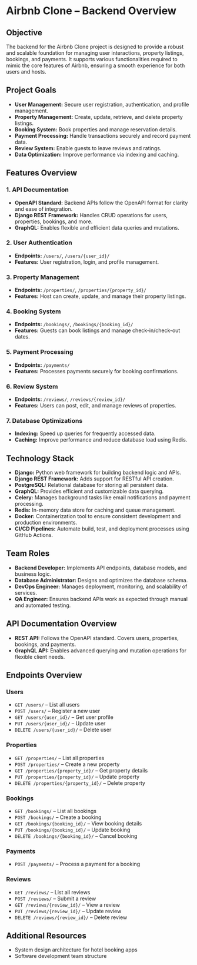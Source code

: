# Airbnb Clone – Backend Overview

## Objective

The backend for the Airbnb Clone project is designed to provide a robust and scalable foundation for managing user interactions, property listings, bookings, and payments. It supports various functionalities required to mimic the core features of Airbnb, ensuring a smooth experience for both users and hosts.

## Project Goals

- **User Management:** Secure user registration, authentication, and profile management.
- **Property Management:** Create, update, retrieve, and delete property listings.
- **Booking System:** Book properties and manage reservation details.
- **Payment Processing:** Handle transactions securely and record payment data.
- **Review System:** Enable guests to leave reviews and ratings.
- **Data Optimization:** Improve performance via indexing and caching.

## Features Overview

### 1. API Documentation

- **OpenAPI Standard:** Backend APIs follow the OpenAPI format for clarity and ease of integration.
- **Django REST Framework:** Handles CRUD operations for users, properties, bookings, and more.
- **GraphQL:** Enables flexible and efficient data queries and mutations.

### 2. User Authentication

- **Endpoints:** `/users/`, `/users/{user_id}/`
- **Features:** User registration, login, and profile management.

### 3. Property Management

- **Endpoints:** `/properties/`, `/properties/{property_id}/`
- **Features:** Host can create, update, and manage their property listings.

### 4. Booking System

- **Endpoints:** `/bookings/`, `/bookings/{booking_id}/`
- **Features:** Guests can book listings and manage check-in/check-out dates.

### 5. Payment Processing

- **Endpoints:** `/payments/`
- **Features:** Processes payments securely for booking confirmations.

### 6. Review System

- **Endpoints:** `/reviews/`, `/reviews/{review_id}/`
- **Features:** Users can post, edit, and manage reviews of properties.

### 7. Database Optimizations

- **Indexing:** Speed up queries for frequently accessed data.
- **Caching:** Improve performance and reduce database load using Redis.

## Technology Stack

- **Django:** Python web framework for building backend logic and APIs.
- **Django REST Framework:** Adds support for RESTful API creation.
- **PostgreSQL:** Relational database for storing all persistent data.
- **GraphQL:** Provides efficient and customizable data querying.
- **Celery:** Manages background tasks like email notifications and payment processing.
- **Redis:** In-memory data store for caching and queue management.
- **Docker:** Containerization tool to ensure consistent development and production environments.
- **CI/CD Pipelines:** Automate build, test, and deployment processes using GitHub Actions.

## Team Roles

- **Backend Developer:** Implements API endpoints, database models, and business logic.
- **Database Administrator:** Designs and optimizes the database schema.
- **DevOps Engineer:** Manages deployment, monitoring, and scalability of services.
- **QA Engineer:** Ensures backend APIs work as expected through manual and automated testing.

## API Documentation Overview

- **REST API:** Follows the OpenAPI standard. Covers users, properties, bookings, and payments.
- **GraphQL API:** Enables advanced querying and mutation operations for flexible client needs.

## Endpoints Overview

### Users

- `GET /users/` – List all users  
- `POST /users/` – Register a new user  
- `GET /users/{user_id}/` – Get user profile  
- `PUT /users/{user_id}/` – Update user  
- `DELETE /users/{user_id}/` – Delete user  

### Properties

- `GET /properties/` – List all properties  
- `POST /properties/` – Create a new property  
- `GET /properties/{property_id}/` – Get property details  
- `PUT /properties/{property_id}/` – Update property  
- `DELETE /properties/{property_id}/` – Delete property  

### Bookings

- `GET /bookings/` – List all bookings  
- `POST /bookings/` – Create a booking  
- `GET /bookings/{booking_id}/` – View booking details  
- `PUT /bookings/{booking_id}/` – Update booking  
- `DELETE /bookings/{booking_id}/` – Cancel booking  

### Payments

- `POST /payments/` – Process a payment for a booking  

### Reviews

- `GET /reviews/` – List all reviews  
- `POST /reviews/` – Submit a review  
- `GET /reviews/{review_id}/` – View a review  
- `PUT /reviews/{review_id}/` – Update review  
- `DELETE /reviews/{review_id}/` – Delete review  

## Additional Resources

- System design architecture for hotel booking apps
- Software development team structure
